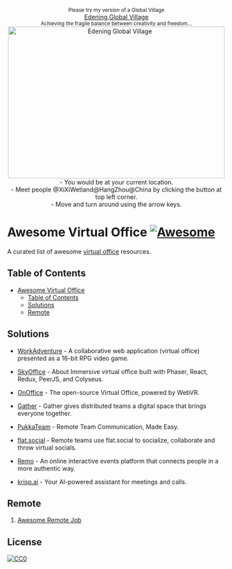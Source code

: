 <div align="center">
  <sub>Please try my version of a Global Village</sub>
	<br>
	<a href="https://edening.org/">Edening Global Village</a>
	<br>
	<sup>Achieving the fragile balance between creativity and freedom...</sup>
	<a href="https://edening.org/">
		<img width="500" height="350" src="https://raw.githubusercontent.com/voidao/awesome-virtual-office/refs/heads/master/Edening%20Global%20Village.png" alt="Edening Global Village">
	</a>
</div>
<div align="center">
- You would be at your current location.<br>
- Meet people @XiXiWetland@HangZhou@China by clicking the button at top left corner.<br>
- Move and turn around using the arrow keys.<br>
</div>

# Awesome Virtual Office [![Awesome](https://cdn.rawgit.com/sindresorhus/awesome/d7305f38d29fed78fa85652e3a63e154dd8e8829/media/badge.svg)](https://github.com/sindresorhus/awesome)
A curated list of awesome [virtual office](https://en.wikipedia.org/wiki/Remote_work) resources.

## Table of Contents

<!-- MarkdownTOC depth=3 -->

- [Awesome Virtual Office  ](#awesome-virtual-office-)
  - [Table of Contents](#table-of-contents)
  - [Solutions](#solutions)
  - [Remote](#remote)

<!-- /MarkdownTOC -->

## Solutions
  - [WorkAdventure](https://github.com/workadventure/workadventure) - A collaborative web application (virtual office) presented as a 16-bit RPG video game.
  
  - [SkyOffice](https://github.com/kevinshen56714/SkyOffice) - About Immersive virtual office built with Phaser, React, Redux, PeerJS, and Colyseus.
  
  - [OnOffice](https://github.com/rvdleun/onoffice) - The open-source Virtual Office, powered by WebVR.
  
  - [Gather](https://www.gather.town/) - Gather gives distributed teams a digital space that brings everyone together.
  
  - [PukkaTeam](https://pukkateam.com/) - Remote Team Communication, Made Easy.
  
  - [flat.social](https://flat.social/) - Remote teams use flat.social to socialize, collaborate and throw virtual socials.
  
  - [Remo](https://remo.co/) - An online interactive events platform that connects people in a more authentic way.
  
  - [krisp.ai](https://krisp.ai/) - Your AI-powered assistant for meetings and calls.

  

## Remote
  1. [Awesome Remote Job](https://github.com/lukasz-madon/awesome-remote-job)

## License

[![CC0](https://mirrors.creativecommons.org/presskit/buttons/88x31/svg/cc-zero.svg)](https://creativecommons.org/publicdomain/zero/1.0/)
